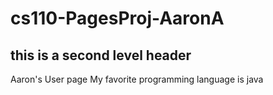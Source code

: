 # cs110-PagesProj-AaronA
## this is a second level header
Aaron's User page
My favorite programming language is java
